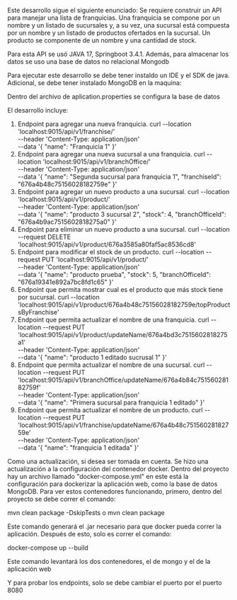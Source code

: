 Este desarrollo sigue el siguiente enunciado:
Se requiere construir un API para manejar una lista de franquicias. Una franquicia se compone por un nombre y un listado de sucursales y, a su vez, una sucursal está compuesta por un nombre y un listado de productos ofertados en la sucursal. Un producto se componente de un
nombre y una cantidad de stock.

Para esta API se usó JAVA 17, Springboot 3.4.1. Además, para almacenar los datos se uso una base de datos no relacional Mongodb

Para ejecutar este desarrollo se debe tener instaldo un IDE y el SDK de java. Adicional, se debe tener instalado MongoDB en la maquina:

Dentro del archivo de aplication.properties se configura la base de datos

El desarrollo incluye:
1. Endpoint para agregar una nueva franquicia.
   curl --location 'localhost:9015/api/v1/franchise/' \
   --header 'Content-Type: application/json' \
   --data '{
   "name": "Franquicia 1"
   }'
2. Endpoint para agregar una nueva sucursal a una franquicia.
   curl --location 'localhost:9015/api/v1/branchOffice/' \
   --header 'Content-Type: application/json' \
   --data '{
   "name": "Segunda sucursal para franquicia 1",
   "franchiseId": "676a4b48c75156028182759e"
   }'
3. Endpoint para agregar un nuevo producto a una sucursal.
   curl --location 'localhost:9015/api/v1/product/' \
   --header 'Content-Type: application/json' \
   --data '{
   "name": "producto 3 sucursal 2",
   "stock": 4,
   "branchOfficeId": "676a4b9ac7515602818275a0"
   }'
4. Endpoint para eliminar un nuevo producto a una sucursal.
   curl --location --request DELETE 'localhost:9015/api/v1/product/676a3585a80faf5ac8536cd8'
5. Endpoint para modificar el stock de un producto.
   curl --location --request PUT 'localhost:9015/api/v1/product/' \
   --header 'Content-Type: application/json' \
   --data '{
   "name": "producto prueba",
   "stock": 5,
   "branchOfficeId": "676a19341e892a7bc8fd1c65"
   }'
6. Endpoint que permita mostrar cual es el producto que más stock tiene por sucursal.
   curl --location 'localhost:9015/api/v1/product/676a4b48c75156028182759e/topProductsByFranchise'
7. Endpoint que permita actualizar el nombre de una franquicia.
   curl --location --request PUT 'localhost:9015/api/v1/product/updateName/676a4bd3c7515602818275a1' \
   --header 'Content-Type: application/json' \
   --data '{
   "name": "producto 1 editado sucrusal 1"
   }'
8. Endpoint que permita actualizar el nombre de una sucursal.
   curl --location --request PUT 'localhost:9015/api/v1/branchOffice/updateName/676a4b84c75156028182759f' \
   --header 'Content-Type: application/json' \
   --data '{
   "name": "Primera sucursal para franquicia 1 editado"
   }'
9. Endpoint que permita actualizar el nombre de un producto.
   curl --location --request PUT 'localhost:9015/api/v1/franchise/updateName/676a4b48c75156028182759e' \
   --header 'Content-Type: application/json' \
   --data '{
   "name": "franquicia 1 editada"
   }'

Como una actualización, si desea ser tomada en cuenta. Se hizo una actualización a la configuración del contenedor docker.
Dentro del proyecto hay un archivo llamado "docker-compose.yml" en este está la configuración para dockerizar la aplicación web, como la base de datos MongoDB. 
Para ver estos contenedores funcionando, primero, dentro del proyecto se debe correr el comando:

   mvn clean package -DskipTests o mvn clean package

Este comando generará el .jar necesario para que docker pueda correr la aplicación. Después de esto, solo es correr el comando:
   
docker-compose up --build

Este comando levantará los dos contenedores, el de mongo y el de la aplicación web

Y para probar los endpoints, solo se debe cambiar el puerto por el puerto 8080
